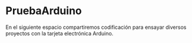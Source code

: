 # PruebaArduino
En el siguiente espacio compartiremos codificación para ensayar diversos proyectos con la tarjeta electrónica Arduino.
